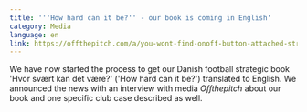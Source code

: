 ```yaml
---
title: '''How hard can it be?'' - our book is coming in English'
category: Media
language: en
link: https://offthepitch.com/a/you-wont-find-onoff-button-attached-strategy-authors-strategy-book-confused-whether-tottenham
---
```

We have now started the process to get our Danish football strategic book 'Hvor svært kan det være?' ('How hard can it be?') translated to English. We announced the news with an interview with media _Offthepitch_ about our book and one specific club case described as well.
